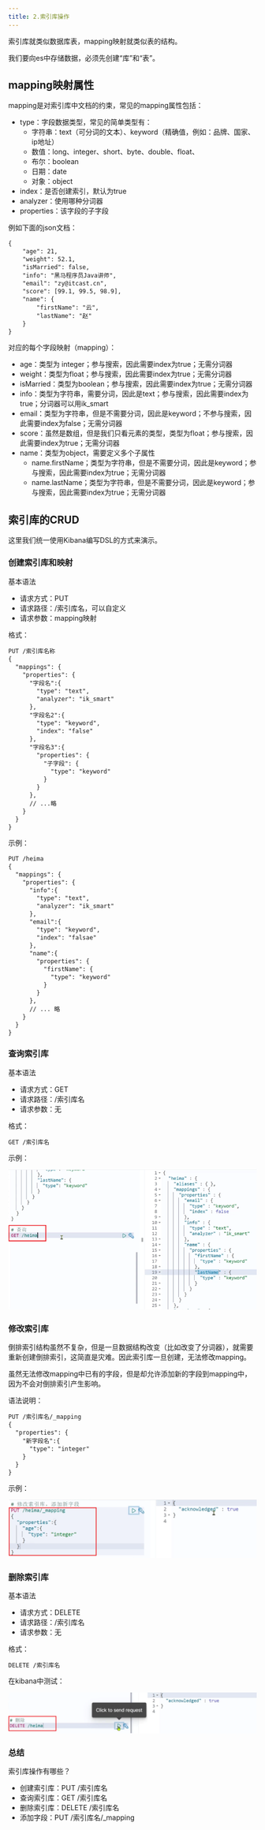 ```yaml
---
title: 2.索引库操作
---
```

索引库就类似数据库表，mapping映射就类似表的结构。

我们要向es中存储数据，必须先创建“库”和“表”。

## mapping映射属性

mapping是对索引库中文档的约束，常见的mapping属性包括：

* type：字段数据类型，常见的简单类型有：
  * 字符串：text（可分词的文本）、keyword（精确值，例如：品牌、国家、ip地址）
  * 数值：long、integer、short、byte、double、float、
  * 布尔：boolean
  * 日期：date
  * 对象：object
* index：是否创建索引，默认为true
* analyzer：使用哪种分词器
* properties：该字段的子字段

例如下面的json文档：

```
{
    "age": 21,
    "weight": 52.1,
    "isMarried": false,
    "info": "黑马程序员Java讲师",
    "email": "zy@itcast.cn",
    "score": [99.1, 99.5, 98.9],
    "name": {
        "firstName": "云",
        "lastName": "赵"
    }
}
```

对应的每个字段映射（mapping）：

* age：类型为 integer；参与搜索，因此需要index为true；无需分词器
* weight：类型为float；参与搜索，因此需要index为true；无需分词器
* isMarried：类型为boolean；参与搜索，因此需要index为true；无需分词器
* info：类型为字符串，需要分词，因此是text；参与搜索，因此需要index为true；分词器可以用ik_smart
* email：类型为字符串，但是不需要分词，因此是keyword；不参与搜索，因此需要index为false；无需分词器
* score：虽然是数组，但是我们只看元素的类型，类型为float；参与搜索，因此需要index为true；无需分词器
* name：类型为object，需要定义多个子属性
  * name.firstName；类型为字符串，但是不需要分词，因此是keyword；参与搜索，因此需要index为true；无需分词器
  * name.lastName；类型为字符串，但是不需要分词，因此是keyword；参与搜索，因此需要index为true；无需分词器

## 索引库的CRUD

这里我们统一使用Kibana编写DSL的方式来演示。

### 创建索引库和映射

基本语法

* 请求方式：PUT
* 请求路径：/索引库名，可以自定义
* 请求参数：mapping映射

格式：

```
PUT /索引库名称
{
  "mappings": {
    "properties": {
      "字段名":{
        "type": "text",
        "analyzer": "ik_smart"
      },
      "字段名2":{
        "type": "keyword",
        "index": "false"
      },
      "字段名3":{
        "properties": {
          "子字段": {
            "type": "keyword"
          }
        }
      },
      // ...略
    }
  }
}
```

示例：

```
PUT /heima
{
  "mappings": {
    "properties": {
      "info":{
        "type": "text",
        "analyzer": "ik_smart"
      },
      "email":{
        "type": "keyword",
        "index": "falsae"
      },
      "name":{
        "properties": {
          "firstName": {
            "type": "keyword"
          }
        }
      },
      // ... 略
    }
  }
}
```

### 查询索引库

基本语法

* 请求方式：GET
* 请求路径：/索引库名
* 请求参数：无

格式：

```
GET /索引库名
```

示例：

![1709885728228](images/1709885728228.png)

### 修改索引库

倒排索引结构虽然不复杂，但是一旦数据结构改变（比如改变了分词器），就需要重新创建倒排索引，这简直是灾难。因此索引库一旦创建，无法修改mapping。

虽然无法修改mapping中已有的字段，但是却允许添加新的字段到mapping中，因为不会对倒排索引产生影响。

语法说明：

```
PUT /索引库名/_mapping
{
  "properties": {
    "新字段名":{
      "type": "integer"
    }
  }
}
```

示例：

![1709885794718](images/1709885794718.png)

### 删除索引库

基本语法

* 请求方式：DELETE
* 请求路径：/索引库名
* 请求参数：无

格式：

```
DELETE /索引库名
```

在kibana中测试：

![1709885877480](images/1709885877480.png)

### 总结

索引库操作有哪些？

* 创建索引库：PUT /索引库名
* 查询索引库：GET /索引库名
* 删除索引库：DELETE /索引库名
* 添加字段：PUT /索引库名/_mapping
